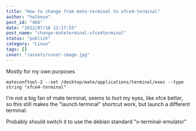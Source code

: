 ```yaml
---
title: "How to change from mate-terminal to xfce4-terminal"
author: "halkeye"
post_id: "466"
date: "2012/07/16 12:17:55"
post_name: "change-mateterminal-xfce4terminal"
status: "publish"
category: "Linux"
tags: []
cover: "/assets/cover-image.jpg"
---
```


Mostly for my own purposes

`mateconftool-2 --set /desktop/mate/applications/terminal/exec --type string "xfce4-terminal"`

I'm not a big fan of mate terminal, seems to hurt my eyes, like xfce better, so this still makes the "launch terminal" shortcut work, but launch a different terminal.

Probably should switch it to use the debian standard "x-terminal-emulator"
